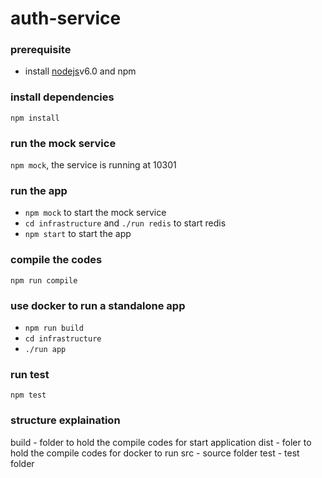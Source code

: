 # auth-service

### prerequisite
* install [nodejs](http://nodejs.org)v6.0 and npm

### install dependencies
`npm install`

### run the mock service
`npm mock`, the service is running at 10301

### run the app
* `npm mock` to start the mock service
* `cd infrastructure` and `./run redis` to start redis
* `npm start` to start the app

### compile the codes
`npm run compile`

### use docker to run a standalone app
* `npm run build` 
* `cd infrastructure`
* `./run app`

### run test
`npm test`

### structure explaination
build \- folder to hold the compile codes for start application
dist  \- foler to hold the compile codes for docker to run
src   \- source folder
test  \- test folder


